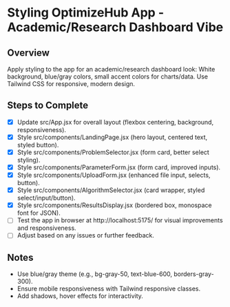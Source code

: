 # Styling OptimizeHub App - Academic/Research Dashboard Vibe

## Overview
Apply styling to the app for an academic/research dashboard look: White background, blue/gray colors, small accent colors for charts/data. Use Tailwind CSS for responsive, modern design.

## Steps to Complete
- [x] Update src/App.jsx for overall layout (flexbox centering, background, responsiveness).
- [x] Style src/components/LandingPage.jsx (hero layout, centered text, styled button).
- [x] Style src/components/ProblemSelector.jsx (form card, better select styling).
- [x] Style src/components/ParameterForm.jsx (form card, improved inputs).
- [x] Style src/components/UploadForm.jsx (enhanced file input, selects, button).
- [x] Style src/components/AlgorithmSelector.jsx (card wrapper, styled select/input/button).
- [x] Style src/components/ResultsDisplay.jsx (bordered box, monospace font for JSON).
- [ ] Test the app in browser at http://localhost:5175/ for visual improvements and responsiveness.
- [ ] Adjust based on any issues or further feedback.

## Notes
- Use blue/gray theme (e.g., bg-gray-50, text-blue-600, borders-gray-300).
- Ensure mobile responsiveness with Tailwind responsive classes.
- Add shadows, hover effects for interactivity.

